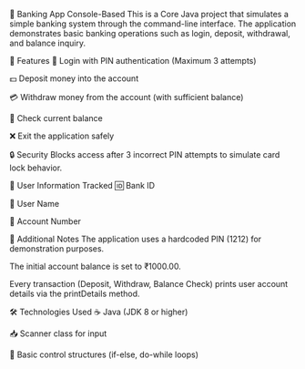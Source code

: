 🏦 Banking App Console-Based
This is a Core Java project that simulates a simple banking system through the command-line interface. The application demonstrates basic banking operations such as login, deposit, withdrawal, and balance inquiry.

🚀 Features
🔐 Login with PIN authentication (Maximum 3 attempts)

💵 Deposit money into the account

💳 Withdraw money from the account (with sufficient balance)

📄 Check current balance

❌ Exit the application safely

🔒 Security
Blocks access after 3 incorrect PIN attempts to simulate card lock behavior.

👤 User Information Tracked
🆔 Bank ID

👤 User Name

🏦 Account Number

📝 Additional Notes
The application uses a hardcoded PIN (1212) for demonstration purposes.

The initial account balance is set to ₹1000.00.

Every transaction (Deposit, Withdraw, Balance Check) prints user account details via the printDetails method.

🛠️ Technologies Used
☕ Java (JDK 8 or higher)

📥 Scanner class for input

🧠 Basic control structures (if-else, do-while loops)

